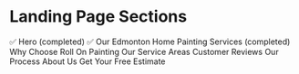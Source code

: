 # Landing Page Sections


✅ Hero (completed)
✅ Our Edmonton Home Painting Services (completed)
Why Choose Roll On Painting
Our Service Areas
Customer Reviews
Our Process
About Us
Get Your Free Estimate